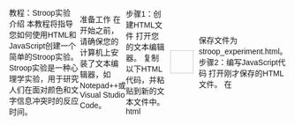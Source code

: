 教程：Stroop实验
介绍
本教程将指导您如何使用HTML和JavaScript创建一个简单的Stroop实验。Stroop实验是一种心理学实验，用于研究人们在面对颜色和文字信息冲突时的反应时间。

准备工作
在开始之前，请确保您的计算机上安装了文本编辑器，如Notepad++或Visual Studio Code。

步骤1：创建HTML文件
打开您的文本编辑器。
复制以下HTML代码，并粘贴到新的文本文件中。
html
<!DOCTYPE html>
<html lang="en">

<head>
  <meta charset="UTF-8">
  <meta name="viewport" content="width=device-width, initial-scale=1.0">
  <title>Stroop Experiment</title>
  <style>
    /* CSS样式 */
    body {
      font-family: Arial, sans-serif;
      display: flex;
      justify-content: center;
      align-items: center;
      height: 100vh;
      margin: 0;
    }

    .container {
      text-align: center;
    }

    .word {
      font-size: 48px;
      margin: 10px;
      padding: 20px;
      border: 1px solid #ccc;
      cursor: pointer;
      user-select: none;
    }
  </style>
</head>

<body>
  <div class="container">
    <div id="stroopWord" class="word" onclick="respond()"></div>
  </div>

  <script>
    // JavaScript代码将在这里编写
  </script>
</body>

</html>
保存文件为stroop_experiment.html。
步骤2：编写JavaScript代码
打开刚才保存的HTML文件。
在<script>标签内，复制并粘贴以下JavaScript代码。
javascript
const colors = ['red', 'green', 'blue', 'yellow'];
const words = ['red', 'green', 'blue', 'yellow'];
let correctResponses = 0;
let totalTrials = 0;

function getRandomColor() {
  return colors[Math.floor(Math.random() * colors.length)];
}

function getRandomWord(isConsistent) {
  let word;
  do {
    word = words[Math.floor(Math.random() * words.length)];
  } while (isConsistent && word !== colors.find(color => color === word));
  return word;
}

function generateStroopWord(isConsistent) {
  const color = getRandomColor();
  const word = getRandomWord(isConsistent);
  const wordElement = document.getElementById('stroopWord');
  wordElement.style.color = color;
  wordElement.textContent = word;
}

function respond() {
  const userResponse = prompt('Please enter the color of the word as described (e.g., red):').toLowerCase();
  const wordElement = document.getElementById('stroopWord');
  const actualWord = wordElement.textContent.toLowerCase();

  // 检查用户的回答是否与字体描述的颜色匹配
  const isCorrect = userResponse === actualWord;

  if (isCorrect) {
    correctResponses++;
    alert(`Correct! You've answered correctly ${correctResponses} times.`);
  } else {
    alert('Wrong, please try again!');
  }

  // 随机决定下一个试次是一致还是不一致
  const nextIsConsistent = Math.random() < 0.5;
  generateStroopWord(nextIsConsistent);
}

document.addEventListener('DOMContentLoaded', () => {
  const initialIsConsistent = Math.random() < 0.5;
  generateStroopWord(initialIsConsistent);
});
步骤3：测试实验
双击stroop_experiment.html文件，它将在您的默认网页浏览器中打开。
点击屏幕上的单词，当弹出提示框时，输入单词描述的颜色。
检查您的回答是否正确，并观察实验如何继续。
步骤4：理解代码
colors和words数组定义了实验中使用的颜色和单词。
getRandomColor和getRandomWord函数用于生成随机颜色和单词。
generateStroopWord函数用于在屏幕上显示Stroop单词。
respond函数处理用户的回答，并提供反馈。
页面加载完成后，第一个Stroop单词将自动生成。
结束语
恭喜您！您已经成功创建了一个简单的Stroop实验。这个实验可以帮助您了解基本的网页编程和心理学实验设计。如果您想进一步学习JsPsych或其他更高级的实验设计工具，请访问它们的官方网站获取更多信息。